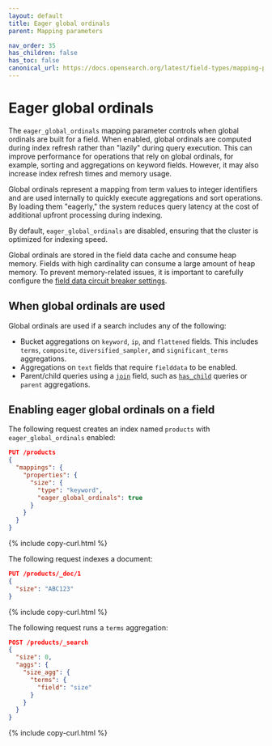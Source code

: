 ```yaml
---
layout: default
title: Eager global ordinals
parent: Mapping parameters

nav_order: 35
has_children: false
has_toc: false
canonical_url: https://docs.opensearch.org/latest/field-types/mapping-parameters/eager_global_ordinals/
---
```


# Eager global ordinals

The `eager_global_ordinals` mapping parameter controls when global ordinals are built for a field. When enabled, global ordinals are computed during index refresh rather than "lazily" during query execution. This can improve performance for operations that rely on global ordinals, for example, sorting and aggregations on keyword fields. However, it may also increase index refresh times and memory usage.

Global ordinals represent a mapping from term values to integer identifiers and are used internally to quickly execute aggregations and sort operations. By loading them "eagerly," the system reduces query latency at the cost of additional upfront processing during indexing.

By default, `eager_global_ordinals` are disabled, ensuring that the cluster is optimized for indexing speed.

Global ordinals are stored in the field data cache and consume heap memory. Fields with high cardinality can consume a large amount of heap memory. To prevent memory-related issues, it is important to carefully configure the [field data circuit breaker settings]({{site.url}}{{site.baseurl}}/install-and-configure/configuring-opensearch/circuit-breaker/#field-data-circuit-breaker-settings).

## When global ordinals are used

Global ordinals are used if a search includes any of the following:

- Bucket aggregations on `keyword`, `ip`, and `flattened` fields. This includes `terms`, `composite`, `diversified_sampler`, and `significant_terms` aggregations.
- Aggregations on `text` fields that require `fielddata` to be enabled.
- Parent/child queries using a [`join`]({{site.url}}{{site.baseurl}}/ingest-pipelines/processors/join/) field, such as [`has_child`]({{site.url}}{{site.baseurl}}/query-dsl/joining/has-child/) queries or `parent` aggregations.


## Enabling eager global ordinals on a field

The following request creates an index named `products` with `eager_global_ordinals` enabled:

```json
PUT /products
{
  "mappings": {
    "properties": {
      "size": {
        "type": "keyword",
        "eager_global_ordinals": true
      }
    }
  }
}
```
{% include copy-curl.html %}

The following request indexes a document:

```json
PUT /products/_doc/1
{
  "size": "ABC123"
}
```
{% include copy-curl.html %}

The following request runs a `terms` aggregation:

```json
POST /products/_search
{
  "size": 0,
  "aggs": {
    "size_agg": {
      "terms": {
        "field": "size"
      }
    }
  }
}
```
{% include copy-curl.html %}
